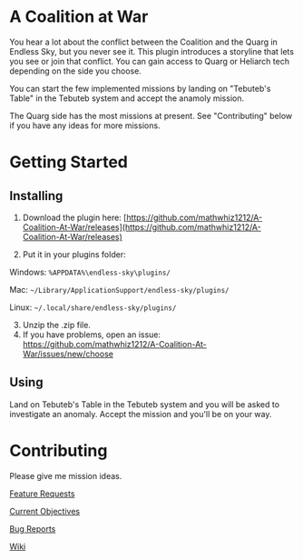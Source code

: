 # A Coalition at War

You hear a lot about the conflict between the Coalition and the Quarg in Endless Sky, but you never see it. This plugin introduces a storyline that lets you see or join that conflict. You can gain access to Quarg or Heliarch tech depending on the side you choose. 

You can start the few implemented missions by landing on "Tebuteb's Table" in the Tebuteb system and accept the anamoly mission.

The Quarg side has the most missions at present. See "Contributing" below if you have any ideas for more missions.

# Getting Started

## Installing

1. Download the plugin here: [https://github.com/mathwhiz1212/A-Coalition-At-War/releases](https://github.com/mathwhiz1212/A-Coalition-At-War/releases)

2. Put it in your plugins folder:

Windows: `%APPDATA%\endless-sky\plugins/`

Mac: `~/Library/ApplicationSupport/endless-sky/plugins/`

Linux: `~/.local/share/endless-sky/plugins/`

3. Unzip the .zip file.
4. If you have problems, open an issue: https://github.com/mathwhiz1212/A-Coalition-At-War/issues/new/choose

## Using

Land on Tebuteb's Table in the Tebuteb system and you will be asked to investigate an anomaly. Accept the mission and you'll be on your way.

# Contributing

Please give me mission ideas.

[Feature Requests](https://github.com/mathwhiz1212/A-Coalition-At-War/issues/new?template=feature_request.md)

[Current Objectives](https://github.com/mathwhiz1212/A-Coalition-At-War/issues/1)

[Bug Reports](https://github.com/mathwhiz1212/A-Coalition-At-War/issues/new?template=bug_report.md)

[Wiki](https://github.com/mathwhiz1212/A-Coalition-At-War/wiki)
